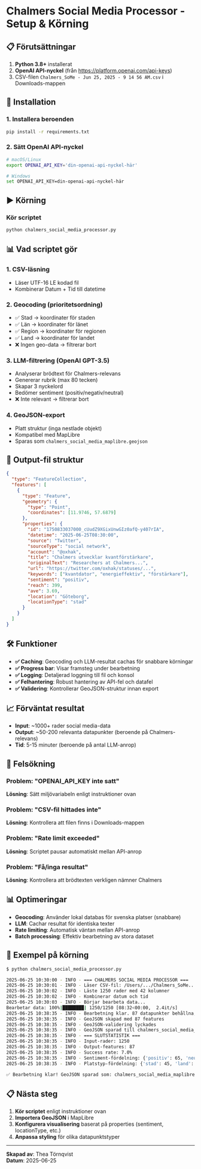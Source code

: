 # Chalmers Social Media Processor - Setup & Körning

## 📋 Förutsättningar

1. **Python 3.8+** installerat
2. **OpenAI API-nyckel** (från https://platform.openai.com/api-keys)
3. CSV-filen `Chalmers_SoMe - Jun 25, 2025 - 9 14 56 AM.csv` i Downloads-mappen

## 🚀 Installation

### 1. Installera beroenden
```bash
pip install -r requirements.txt
```

### 2. Sätt OpenAI API-nyckel
```bash
# macOS/Linux
export OPENAI_API_KEY='din-openai-api-nyckel-här'

# Windows
set OPENAI_API_KEY=din-openai-api-nyckel-här
```

## ▶️ Körning

### Kör scriptet
```bash
python chalmers_social_media_processor.py
```

## 📊 Vad scriptet gör

### 1. **CSV-läsning** 
- Läser UTF-16 LE kodad fil
- Kombinerar Datum + Tid till datetime

### 2. **Geocoding** (prioritetsordning)
- ✅ Stad → koordinater för staden
- ✅ Län → koordinater för länet  
- ✅ Region → koordinater för regionen
- ✅ Land → koordinater för landet
- ❌ Ingen geo-data → filtrerar bort

### 3. **LLM-filtrering** (OpenAI GPT-3.5)
- Analyserar brödtext för Chalmers-relevans
- Genererar rubrik (max 80 tecken)
- Skapar 3 nyckelord
- Bedömer sentiment (positiv/negativ/neutral)
- ❌ Inte relevant → filtrerar bort

### 4. **GeoJSON-export**
- Platt struktur (inga nestlade objekt)
- Kompatibel med MapLibre
- Sparas som `chalmers_social_media_maplibre.geojson`

## 📁 Output-fil struktur

```json
{
  "type": "FeatureCollection",
  "features": [
    {
      "type": "Feature", 
      "geometry": {
        "type": "Point",
        "coordinates": [11.9746, 57.6879]
      },
      "properties": {
        "id": "1750833037000_cUudZ9XGixUnwGIz0afQ-y407rIA",
        "datetime": "2025-06-25T08:30:00",
        "source": "Twitter",
        "sourceType": "social network",
        "account": "@oxhak", 
        "title": "Chalmers utvecklar kvantförstärkare",
        "originalText": "Researchers at Chalmers...",
        "url": "https://twitter.com/oxhak/statuses/...",
        "keywords": ["kvantdator", "energieffektiv", "förstärkare"],
        "sentiment": "positiv",
        "reach": 399,
        "ave": 3.69,
        "location": "Göteborg",
        "locationType": "stad"
      }
    }
  ]
}
```

## 🛠️ Funktioner

- **✅ Caching**: Geocoding och LLM-resultat cachas för snabbare körningar
- **✅ Progress bar**: Visar framsteg under bearbetning
- **✅ Logging**: Detaljerad loggning till fil och konsol
- **✅ Felhantering**: Robust hantering av API-fel och datafel
- **✅ Validering**: Kontrollerar GeoJSON-struktur innan export

## 📈 Förväntat resultat

- **Input**: ~1000+ rader social media-data
- **Output**: ~50-200 relevanta datapunkter (beroende på Chalmers-relevans)
- **Tid**: 5-15 minuter (beroende på antal LLM-anrop)

## 🚨 Felsökning

### Problem: "OPENAI_API_KEY inte satt"
**Lösning**: Sätt miljövariabeln enligt instruktioner ovan

### Problem: "CSV-fil hittades inte" 
**Lösning**: Kontrollera att filen finns i Downloads-mappen

### Problem: "Rate limit exceeded"
**Lösning**: Scriptet pausar automatiskt mellan API-anrop

### Problem: "Få/inga resultat"
**Lösning**: Kontrollera att brödtexten verkligen nämner Chalmers

## 📊 Optimeringar

- **Geocoding**: Använder lokal databas för svenska platser (snabbare)
- **LLM**: Cachar resultat för identiska texter  
- **Rate limiting**: Automatisk väntan mellan API-anrop
- **Batch processing**: Effektiv bearbetning av stora dataset

## 🔄 Exempel på körning

```bash
$ python chalmers_social_media_processor.py

2025-06-25 10:30:00 - INFO - === CHALMERS SOCIAL MEDIA PROCESSOR ===
2025-06-25 10:30:01 - INFO - Läser CSV-fil: /Users/.../Chalmers_SoMe...csv
2025-06-25 10:30:02 - INFO - Läste 1250 rader med 42 kolumner
2025-06-25 10:30:02 - INFO - Kombinerar datum och tid
2025-06-25 10:30:03 - INFO - Börjar bearbeta data...
Bearbetar data: 100%|████████| 1250/1250 [08:32<00:00,  2.4it/s]
2025-06-25 10:38:35 - INFO - Bearbetning klar. 87 datapunkter behållna, 1163 filtrerade bort
2025-06-25 10:38:35 - INFO - GeoJSON skapad med 87 features
2025-06-25 10:38:35 - INFO - GeoJSON-validering lyckades
2025-06-25 10:38:35 - INFO - GeoJSON sparad till chalmers_social_media_maplibre.geojson
2025-06-25 10:38:35 - INFO - === SLUTSTATISTIK ===
2025-06-25 10:38:35 - INFO - Input-rader: 1250
2025-06-25 10:38:35 - INFO - Output-features: 87
2025-06-25 10:38:35 - INFO - Success rate: 7.0%
2025-06-25 10:38:35 - INFO - Sentiment-fördelning: {'positiv': 65, 'neutral': 18, 'negativ': 4}
2025-06-25 10:38:35 - INFO - Platstyp-fördelning: {'stad': 45, 'land': 32, 'län': 8, 'region': 2}

✅ Bearbetning klar! GeoJSON sparad som: chalmers_social_media_maplibre.geojson
```

## 📋 Nästa steg

1. **Kör scriptet** enligt instruktioner ovan
2. **Importera GeoJSON** i MapLibre
3. **Konfigurera visualisering** baserat på properties (sentiment, locationType, etc.)
4. **Anpassa styling** för olika datapunktstyper

---

**Skapad av**: Thea Törnqvist  
**Datum**: 2025-06-25